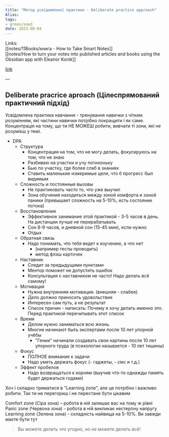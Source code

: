 ```yaml
---
title: "Метод усвідомленої практики - Deliberate practice approach"
Alias: 
tags:
- green/seed
date: 2023-08-04
---
```

Links:  
[[notes/11Books/книга - How to Take Smart Notes]]  
[[notes/How to turn your notes into published articles and books using the Obsidian app with Eleanor Konik]]

[link](https://www.youtube.com/watch?v=5Ue60Oi0udo)  

— 

## Deliberate pracrice aproach (Цілеспрямований практичний підхід)
Усвідомлена практика навчання - тренування навички з чітким розумінням, які частини навички потрібно покращити і як саме. Концентрація на тому, що ти НЕ МОЖЕШ робити, вивчати ті зони, які не розумієш у темі.

- DPA
	- Структура
		- Концентрация на том, что не могу делать, фокусируюсь на том, что не знаю
		- Разбиваю на участки и учу потихоньку
		- Бью по участку, где более слаб в знаниях
		- Ставить маленькие измеримые цели, что б прогресс был видимым
	- Сложность и постоянные вызовы
		- Не практиковать часто то, что уже выучил
		- Зона обучения находиться между зоной комфорта и зоной паники (превышает сложность на 5-10%, есть состояние потока)
	- Восстановление
		- Эффективное занимание этой практикой - 3-5 часов в день. На дистанции лучше не перерабатывать
		- Сон 8-9 часов,  и дневной сон (15-45 мин), если нужно
		- Отдых
	- Обратная связь
		- Надо понимать, что тебя ведет к изучению, а что нет 
			- (например тесты проводить)
			- метод флэш карточек
	- Наставник
		- Следит за предыдущими пунктами 
		- Ментор поможет не допустить ошибок
		- Консультация с наставником не часто! Надо делать всё самому!
	- Мотивация
		- Нужна внутренняя мотивация. (внешняя - слабее) 
		- Дело должно приносить удовольствие
		- Интересен сам путь, а не результат
		- Список причин - написать: Почему я хочу делать именно это. Перед практикой перечитывать этот список
	- Время
		- Делом нужно заниматься всю жизнь.
		- Многие начинают быть экспертами после 10 лет упорной учёбы 
			- "Гении" начинали создавать свои картины после 10 лет упорного труда (в психологии называется - 10 лет тишины)
	- Фокус
		- ПОЛНОЕ внимание к задачи 
		- Надо уметь держать фокус (- гаджеты, - смс и т.д.)
	- Эффект пробелов 
		- Надо возвращаться к корням (выучив что-то однажды память будет держаться годами)






Хоч і складно триматися в "Learning zone", але це потрібно і важливо робити. Так ти не перегориш і не перестане бути цікавим

Comfort zone (Сіра зона) – робота в ній залишає вас на тому ж рівні  
Panic zone (Червона зона) - робота в ній викликає нестерпну напругу  
Learning zone (Зелена зона) - складність найвища на 5-10%. Ви завжди маєте бути тут

> Вы можете делать что угодно, но не можете делать всё!